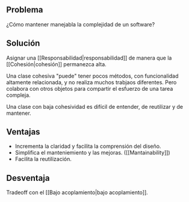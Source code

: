 ## Problema
¿Cómo mantener manejabla la complejidad de un software?

## Solución
Asignar una [[Responsabilidad|responsabilidad]] de manera que la [[Cohesión|cohesión]] permanezca alta.

Una clase cohesiva "puede" tener pocos métodos, con funcionalidad altamente relacionada, y no realiza muchos trabjaos diferentes. Pero colabora con otros objetos para compartir el esfuerzo de una tarea compleja.

Una clase con baja cohesividad es difícil de entender, de reutilizar y de mantener.

## Ventajas
- Incrementa la claridad y facilita la comprensión del diseño.
- Simplifica el manteniemiento y las mejoras. ([[Mantainability]])
- Facilita la reutilización.

## Desventaja
Tradeoff con el [[Bajo acoplamiento|bajo acoplamiento]].
